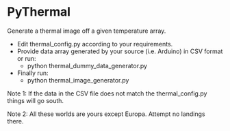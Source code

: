 PyThermal
=========

Generate a thermal image off a given temperature array.

- Edit thermal_config.py according to your requirements.
- Provide data array generated by your source (i.e. Arduino) in CSV format or run:
  - python thermal_dummy_data_generator.py
- Finally run:
  - python thermal_image_generator.py 

Note 1: If the data in the CSV file does not match the thermal_config.py things will go south.

Note 2: All these worlds are yours except Europa. Attempt no landings there.

